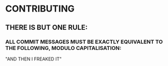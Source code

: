 # CONTRIBUTING

## THERE IS BUT ONE RULE:

### ALL COMMIT MESSAGES MUST BE EXACTLY EQUIVALENT TO THE FOLLOWING, MODULO CAPITALISATION:

"AND THEN I FREAKED IT"
